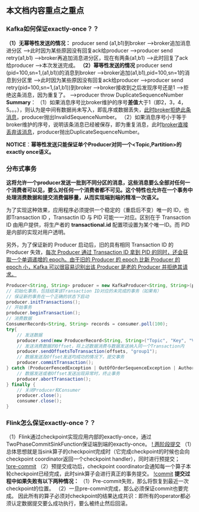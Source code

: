 ## 本文档内容重点之重点

### Kafka如何保证exactly-once？？

**（1）无幂等性发送的情况：**
producer send (a1,b1)到broker 
-->broker追加消息进分区
-->此时因为某些原因没有回复ack给producer
-->producer send retry(a1,b1)
-->broker再追加消息进分区，现在有两条(a1,b1)
-->此时回复了ack给producer
-->本次发送完成。
**（2）幂等性发送的情况**
producer send (pid=100,sn=1,(a1,b1))的消息到broker
-->broker追加(a1,b1),pid=100,sn=1的消息到分区里
-->此时因为某些原因没有回复ack给producer
-->producer send retry(pid=100,sn=1,(a1,b1))到broker
-->broker接收到之后发现序号还是1
-->拒绝这条消息，因为重复了。
-->producer throw DuplicateSequenceNumber
**Summary**： 
（1）如果消息序号比broker维护的序号**差值**大于1（即2，3，4，5。。。），则认为是中间有数据尚未写入，即乱序或数据丢失，<u>此时broker拒绝此条消息</u>，producer抛出InvalidSequenceNumber。
（2）如果消息序号小于等于broker维护的序号，说明该条消息已经被保存，即为重复消息，此时<u>broker直接丢弃该消息</u>，producer抛出DuplicateSequenceNumber。

**NOTICE**：**幂等性发送只能保证单个Producer对同一个<Topic,Partition>的exactly once语义。**

### 分布式事务

**这将允许一个producer发送一批到不同分区的消息，这些消息要么全部对任何一个消费者可以见，要么对任何一个消费者都不可见。这个特性也允许在一个事务中处理消费数据和提交消费偏移量，从而实现端到端的精准一次语义。**

为了实现这种效果，应用程序必须提供一个稳定的（重启后不变）唯一的 ID，也即Transaction ID ，Transactin ID 与 PID 可能一一对应。区别在于 Transaction ID 由用户提供，将生产者的 **transactional.id** 配置项设置为某个唯一ID。而 PID 是内部的实现对用户透明。

另外，为了保证新的 Producer 启动后，旧的具有相同 Transaction ID 的 Producer 失效，<u>每次 Producer 通过 Transaction ID 拿到 PID 的同时，还会获取一个单调递增的 epoch。由于旧的 Producer 的 epoch 比新 Producer 的 epoch 小，Kafka 可以很容易识别出该 Producer 是老的 Producer 并拒绝其请求。</u>

```java
Producer<String, String> producer = new KafkaProducer<String, String>(props);
// 初始化事务，包括结束该Transaction ID对应的未完成的事务（如果有）
// 保证新的事务在一个正确的状态下启动
producer.initTransactions();
// 开始事务
producer.beginTransaction();
// 消费数据
ConsumerRecords<String, String> records = consumer.poll(100);
try{
    // 发送数据
    producer.send(new ProducerRecord<String, String>("Topic", "Key", "Value"));
    // 发送消费数据的Offset，将上述数据消费与数据发送纳入同一个Transaction内
    producer.sendOffsetsToTransaction(offsets, "group1");
    // 数据发送及Offset发送均成功的情况下，提交事务
    producer.commitTransaction();
} catch (ProducerFencedException | OutOfOrderSequenceException | AuthorizationException e) {
    // 数据发送或者Offset发送出现异常时，终止事务
    producer.abortTransaction();
} finally {
    // 关闭Producer和Consumer
    producer.close();
    consumer.close();
}
```

### Flink怎么保证exactly-once？？

（1）Flink通过checkpoint实现应用内部的exactly-once，通过TwoPhaseCommitSinkFunction保证端到端的exactly-once。
[! 两阶段提交](https://gitee.com/liurio/image_save/raw/master/flink/%E5%B8%B8%E8%A7%81%E9%97%AE%E9%A2%98/exactly-once%E9%A2%84%E6%8F%90%E4%BA%A4.png)
（1）总体思想就是当sink算子的checkpoint完成时（它完成checkpoint的时候也会向checkpoint coordinator返回一个checkpoint handler），同时进行预提交；
[!pre-commit](https://img-blog.csdnimg.cn/20190929192724508.png?x-oss-process=image/watermark,type_ZmFuZ3poZW5naGVpdGk,shadow_10,text_aHR0cHM6Ly9ibG9nLmNzZG4ubmV0L2xpc2VueWVhaHllYWg=,size_16,color_FFFFFF,t_70)
（2）预提交成功后，checkpoint coordinator会通知每一个算子本轮checkpoint已经完成，此时sink算子会进行真正的事务提交。
[!commit](https://img-blog.csdnimg.cn/20190929192740393.png?x-oss-process=image/watermark,type_ZmFuZ3poZW5naGVpdGk,shadow_10,text_aHR0cHM6Ly9ibG9nLmNzZG4ubmV0L2xpc2VueWVhaHllYWg=,size_16,color_FFFFFF,t_70)
**提交过程中如果失败有以下两种情况：**
（1）Pre-commit失败，那么将恢复到最近一次checkpoint的位置。
（2）一旦pre-commit完成，那么必须保证commit也要完成。
因此所有的算子必须对checkpoint的结果达成共识：即所有的operator都必须认定数据提交要么成功执行，要么被终止然后回滚。
